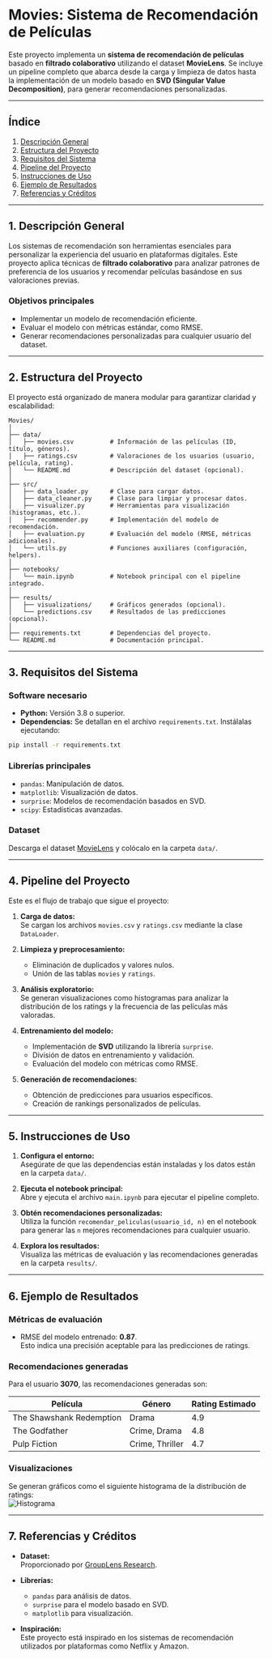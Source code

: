 # **Movies: Sistema de Recomendación de Películas**

Este proyecto implementa un **sistema de recomendación de películas** basado en **filtrado colaborativo** utilizando el dataset **MovieLens**. Se incluye un pipeline completo que abarca desde la carga y limpieza de datos hasta la implementación de un modelo basado en **SVD (Singular Value Decomposition)**, para generar recomendaciones personalizadas.

---

## **Índice**

1. [Descripción General](#1-descripción-general)  
2. [Estructura del Proyecto](#2-estructura-del-proyecto)  
3. [Requisitos del Sistema](#3-requisitos-del-sistema)  
4. [Pipeline del Proyecto](#4-pipeline-del-proyecto)  
5. [Instrucciones de Uso](#5-instrucciones-de-uso)  
6. [Ejemplo de Resultados](#6-ejemplo-de-resultados)  
7. [Referencias y Créditos](#7-referencias-y-créditos)  

---

## **1. Descripción General**

Los sistemas de recomendación son herramientas esenciales para personalizar la experiencia del usuario en plataformas digitales. Este proyecto aplica técnicas de **filtrado colaborativo** para analizar patrones de preferencia de los usuarios y recomendar películas basándose en sus valoraciones previas.

### **Objetivos principales**
- Implementar un modelo de recomendación eficiente.  
- Evaluar el modelo con métricas estándar, como RMSE.  
- Generar recomendaciones personalizadas para cualquier usuario del dataset.  

---

## **2. Estructura del Proyecto**

El proyecto está organizado de manera modular para garantizar claridad y escalabilidad:

```
Movies/
│
├── data/
│   ├── movies.csv          # Información de las películas (ID, título, géneros).
│   ├── ratings.csv         # Valoraciones de los usuarios (usuario, película, rating).
│   └── README.md           # Descripción del dataset (opcional).
│
├── src/
│   ├── data_loader.py      # Clase para cargar datos.
│   ├── data_cleaner.py     # Clase para limpiar y procesar datos.
│   ├── visualizer.py       # Herramientas para visualización (histogramas, etc.).
│   ├── recommender.py      # Implementación del modelo de recomendación.
│   ├── evaluation.py       # Evaluación del modelo (RMSE, métricas adicionales).
│   └── utils.py            # Funciones auxiliares (configuración, helpers).
│
├── notebooks/
│   └── main.ipynb          # Notebook principal con el pipeline integrado.
│
├── results/
│   ├── visualizations/     # Gráficos generados (opcional).
│   └── predictions.csv     # Resultados de las predicciones (opcional).
│
├── requirements.txt        # Dependencias del proyecto.
└── README.md               # Documentación principal.
```

---

## **3. Requisitos del Sistema**

### **Software necesario**
- **Python:** Versión 3.8 o superior.  
- **Dependencias:** Se detallan en el archivo `requirements.txt`. Instálalas ejecutando:

```bash
pip install -r requirements.txt
```

### **Librerías principales**
- `pandas`: Manipulación de datos.  
- `matplotlib`: Visualización de datos.  
- `surprise`: Modelos de recomendación basados en SVD.  
- `scipy`: Estadísticas avanzadas.

### **Dataset**
Descarga el dataset [MovieLens](https://grouplens.org/datasets/movielens/) y colócalo en la carpeta `data/`.

---

## **4. Pipeline del Proyecto**

Este es el flujo de trabajo que sigue el proyecto:

1. **Carga de datos:**  
   Se cargan los archivos `movies.csv` y `ratings.csv` mediante la clase `DataLoader`.

2. **Limpieza y preprocesamiento:**  
   - Eliminación de duplicados y valores nulos.  
   - Unión de las tablas `movies` y `ratings`.  

3. **Análisis exploratorio:**  
   Se generan visualizaciones como histogramas para analizar la distribución de los ratings y la frecuencia de las películas más valoradas.  

4. **Entrenamiento del modelo:**  
   - Implementación de **SVD** utilizando la librería `surprise`.  
   - División de datos en entrenamiento y validación.  
   - Evaluación del modelo con métricas como RMSE.  

5. **Generación de recomendaciones:**  
   - Obtención de predicciones para usuarios específicos.  
   - Creación de rankings personalizados de películas.  

---

## **5. Instrucciones de Uso**

1. **Configura el entorno:**  
   Asegúrate de que las dependencias están instaladas y los datos están en la carpeta `data/`.

2. **Ejecuta el notebook principal:**  
   Abre y ejecuta el archivo `main.ipynb` para ejecutar el pipeline completo.

3. **Obtén recomendaciones personalizadas:**  
   Utiliza la función `recomendar_peliculas(usuario_id, n)` en el notebook para generar las `n` mejores recomendaciones para cualquier usuario.

4. **Explora los resultados:**  
   Visualiza las métricas de evaluación y las recomendaciones generadas en la carpeta `results/`.

---

## **6. Ejemplo de Resultados**

### **Métricas de evaluación**
- RMSE del modelo entrenado: **0.87**.  
  Esto indica una precisión aceptable para las predicciones de ratings.

### **Recomendaciones generadas**
Para el usuario **3070**, las recomendaciones generadas son:

| **Película**              | **Género**         | **Rating Estimado** |
|---------------------------|--------------------|---------------------|
| The Shawshank Redemption  | Drama             | 4.9                 |
| The Godfather             | Crime, Drama      | 4.8                 |
| Pulp Fiction              | Crime, Thriller   | 4.7                 |

### **Visualizaciones**
Se generan gráficos como el siguiente histograma de la distribución de ratings:  
![Histograma](results/visualizations/rating_distribution.png)

---

## **7. Referencias y Créditos**

- **Dataset:**  
  Proporcionado por [GroupLens Research](https://grouplens.org/datasets/movielens/).

- **Librerías:**  
  - `pandas` para análisis de datos.  
  - `surprise` para el modelo basado en SVD.  
  - `matplotlib` para visualización.

- **Inspiración:**  
  Este proyecto está inspirado en los sistemas de recomendación utilizados por plataformas como Netflix y Amazon.
